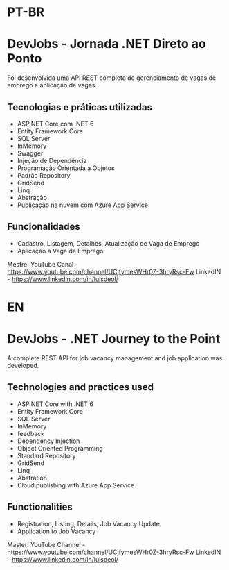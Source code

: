 # PT-BR
# DevJobs - Jornada .NET Direto ao Ponto

Foi desenvolvida uma API REST completa de gerenciamento de vagas de emprego e aplicação de vagas.

## Tecnologias e práticas utilizadas
- ASP.NET Core com .NET 6
- Entity Framework Core
- SQL Server
- InMemory
- Swagger
- Injeção de Dependência
- Programação Orientada a Objetos
- Padrão Repository
- GridSend
- Linq
- Abstração
- Publicação na nuvem com Azure App Service

## Funcionalidades
- Cadastro, Listagem, Detalhes, Atualização de Vaga de Emprego
- Aplicação a Vaga de Emprego

Mestre: 
YouTube Canal - https://www.youtube.com/channel/UCjfymesWHr0Z-3hryRsc-Fw
LinkedIN - https://www.linkedin.com/in/luisdeol/

# EN
# DevJobs - .NET Journey to the Point

A complete REST API for job vacancy management and job application was developed.

## Technologies and practices used
- ASP.NET Core with .NET 6
- Entity Framework Core
- SQL Server
- InMemory
- feedback
- Dependency Injection
- Object Oriented Programming
- Standard Repository
- GridSend
- Linq
- Abstration
- Cloud publishing with Azure App Service

## Functionalities
- Registration, Listing, Details, Job Vacancy Update
- Application to Job Vacancy

Master: 
YouTube Channel - https://www.youtube.com/channel/UCjfymesWHr0Z-3hryRsc-Fw
LinkedIN - https://www.linkedin.com/in/luisdeol/
